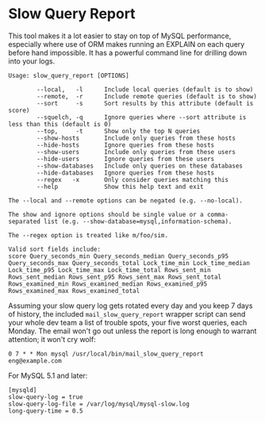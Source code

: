 Slow Query Report
=================

This tool makes it a lot easier to stay on top of MySQL performance, especially where use of ORM makes running an EXPLAIN on each query before hand impossible. It has a powerful command line for drilling down into your logs.

    Usage: slow_query_report [OPTIONS]

            --local,   -l      Include local queries (default is to show)
            --remote,  -r      Include remote queries (default is to show)
            --sort     -s      Sort results by this attribute (default is score)
            --squelch, -q      Ignore queries where --sort attribute is less than this (default is 0)
            --top,     -t      Show only the top N queries
            --show-hosts       Include only queries from these hosts
            --hide-hosts       Ignore queries from these hosts
            --show-users       Include only queries from these users
            --hide-users       Ignore queries from these users
            --show-databases   Include only queries on these databases 
            --hide-databases   Ignore queries from these hosts
            --regex   -x       Only consider queries matching this
            --help             Show this help text and exit

    The --local and --remote options can be negated (e.g. --no-local).

    The show and ignore options should be single value or a comma-separated list (e.g. --show-database=mysql,information-schema).

    The --regex option is treated like m/foo/sim.

    Valid sort fields include:
    score Query_seconds_min Query_seconds_median Query_seconds_p95 Query_seconds_max Query_seconds_total Lock_time_min Lock_time_median Lock_time_p95 Lock_time_max Lock_time_total Rows_sent_min Rows_sent_median Rows_sent_p95 Rows_sent_max Rows_sent_total Rows_examined_min Rows_examined_median Rows_examined_p95 Rows_examined_max Rows_examined_total 

Assuming your slow query log gets rotated every day and you keep 7 days of history, the included `mail_slow_query_report` wrapper script can send your whole dev team a list of trouble spots, your five worst queries, each Monday. The email won't go out unless the report is long enough to warrant attention; it won't cry wolf:

`0 7 * * Mon mysql /usr/local/bin/mail_slow_query_report eng@example.com`

For MySQL 5.1 and later:

    [mysqld]
    slow-query-log = true
    slow-query-log-file = /var/log/mysql/mysql-slow.log
    long-query-time = 0.5
